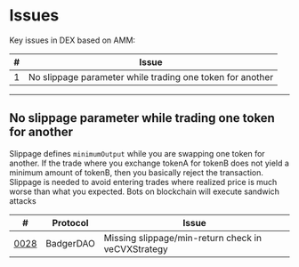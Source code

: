 # Issues

Key issues in DEX based on AMM:

| #   | Issue                                                     |
| --- | --------------------------------------------------------- |
| 1   | No slippage parameter while trading one token for another |

---

## No slippage parameter while trading one token for another

Slippage defines `minimumOutput` while you are swapping one token for another. If the trade where you exchange tokenA for tokenB does not yield a minimum amount of tokenB, then you basically reject the transaction. Slippage is needed to avoid entering trades where realized price is much worse than what you expected. Bots on blockchain will execute sandwich attacks

| #                           | Protocol  | Issue                                              |
| --------------------------- | --------- | -------------------------------------------------- |
| [0028](../database/0028.md) | BadgerDAO | Missing slippage/min-return check in veCVXStrategy |
